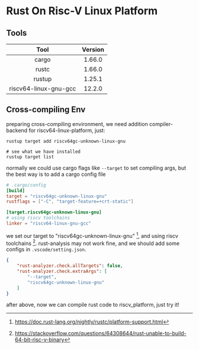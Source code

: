 # Rust On Risc-V Linux Platform

## Tools

|         Tool          | Version |
| :-------------------: | :-----: |
|         cargo         | 1.66.0  |
|         rustc         | 1.66.0  |
|        rustup         | 1.25.1  |
| riscv64-linux-gnu-gcc | 12.2.0  |

## Cross-compiling Env

preparing cross-compiling environment, we need addition compiler-backend for  riscv64-linux-platform, just:

```shell
rustup target add riscv64gc-unknown-linux-gnu

# see what we have installed
rustup target list
```

normally we could use cargo flags like `--target` to set compiling args, but the best way is to add a cargo config file

```toml
# .cargo/config
[build]
target = "riscv64gc-unknown-linux-gnu"
rustflags = ["-C", "target-feature=+crt-static"]

[target.riscv64gc-unknown-linux-gnu]
# using riscv toolchains 
linker = "riscv64-linux-gnu-gcc"
```

we set our target to "riscv64gc-unknown-linux-gnu" [^1], and using riscv toolchains [^2]. rust-analysis may not work fine, and we should add some configs in `.vscode/setting.json`.

```json
{
    "rust-analyzer.check.allTargets": false,
    "rust-analyzer.check.extraArgs": [
        "--target",
        "riscv64gc-unknown-linux-gnu"
    ]
}
```


after above, now we can compile rust code to riscv_platform, just try it!






[^1]: https://doc.rust-lang.org/nightly/rustc/platform-support.html

[^2]: https://stackoverflow.com/questions/64308644/rust-unable-to-build-64-bit-risc-v-binary

